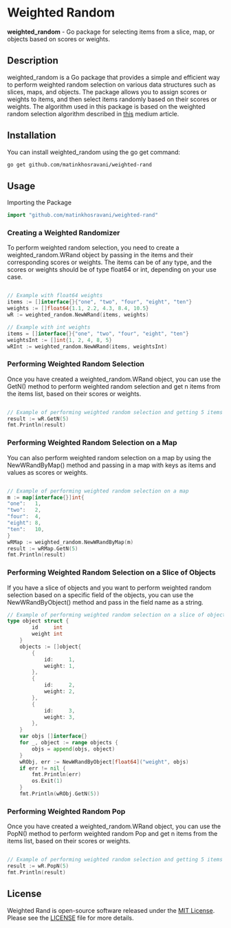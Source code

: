 # Weighted Random
**weighted_random** - Go package for selecting items from a slice, map, or objects based on scores or weights.
## Description
weighted_random is a Go package that provides a simple and efficient way to perform weighted random selection on various data structures such as slices, maps, and objects.
The package allows you to assign scores or weights to items, and then select items randomly based on their scores or weights.
The algorithm used in this package is based on the weighted random selection algorithm described in [this](https://trekhleb.medium.com/weighted-random-in-javascript-4748ab3a1500) medium article.
## Installation

You can install weighted_random using the go get command:

```sh
go get github.com/matinkhosravani/weighted-rand
```
## Usage
Importing the Package

```go
import "github.com/matinkhosravani/weighted-rand"
```

### Creating a Weighted Randomizer

To perform weighted random selection, you need to create a weighted_random.WRand object by passing in the items and their corresponding scores or weights. The items can be of any type, and the scores or weights should be of type float64 or int, depending on your use case.

```go

// Example with float64 weights
items := []interface{}{"one", "two", "four", "eight", "ten"}
weights := []float64{1.1, 2.2, 4.3, 8.4, 10.5}
wR := weighted_random.NewWRand(items, weights)

// Example with int weights
items = []interface{}{"one", "two", "four", "eight", "ten"}
weightsInt := []int{1, 2, 4, 8, 5}
wRInt := weighted_random.NewWRand(items, weightsInt)
```
### Performing Weighted Random Selection

Once you have created a weighted_random.WRand object, you can use the GetN() method to perform weighted random selection and get n items from the items list, based on their scores or weights.

```go

// Example of performing weighted random selection and getting 5 items
result := wR.GetN(5)
fmt.Println(result)
```
### Performing Weighted Random Selection on a Map

You can also perform weighted random selection on a map by using the NewWRandByMap() method and passing in a map with keys as items and values as scores or weights.

```go

// Example of performing weighted random selection on a map
m := map[interface{}]int{
"one":   1,
"two":   2,
"four":  4,
"eight": 8,
"ten":   10,
}
wRMap := weighted_random.NewWRandByMap(m)
result := wRMap.GetN(5)
fmt.Println(result)
```
### Performing Weighted Random Selection on a Slice of Objects

If you have a slice of objects and you want to perform weighted random selection based on a specific field of the objects, you can use the NewWRandByObject() method and pass in the field name as a string.

```go
// Example of performing weighted random selection on a slice of objects
type object struct {
		id     int
		weight int
	}
	objects := []object{
		{
			id:     1,
			weight: 1,
		},
		{
			id:     2,
			weight: 2,
		},
		{
			id:     3,
			weight: 3,
		},
	}
	var objs []interface{}
	for _, object := range objects {
		objs = append(objs, object)
	}
	wRObj, err := NewWRandByObject[float64]("weight", objs)
	if err != nil {
		fmt.Println(err)
		os.Exit(1)
	}
	fmt.Println(wRObj.GetN(5))
```

### Performing Weighted Random Pop

Once you have created a weighted_random.WRand object, you can use the PopN() method to perform weighted random Pop and get n items from the items list, based on their scores or weights.

```go

// Example of performing weighted random selection and getting 5 items
result := wR.PopN(5)
fmt.Println(result)
```

## License

Weighted Rand is open-source software released under the [MIT License](https://github.com/matinkhosravani/weighted-rand/blob/main/LICENSE). Please see the [LICENSE](https://github.com/matinkhosravani/weighted-rand/blob/main/LICENSE) file for more details.